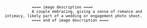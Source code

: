 
                ==== image description ====
                A couple embracing, giving a sense of romance and intimacy, likely part of a wedding or engagement photo shoot.
                ==== end of image description ====
                